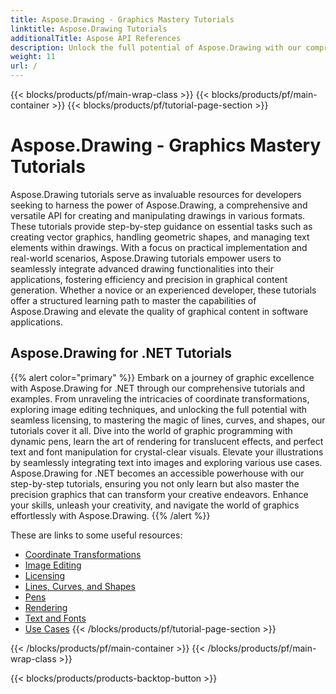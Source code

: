 ```yaml
---
title: Aspose.Drawing - Graphics Mastery Tutorials
linktitle: Aspose.Drawing Tutorials
additionalTitle: Aspose API References
description: Unlock the full potential of Aspose.Drawing with our comprehensive tutorials. Master graphics manipulation across languages for enhanced software visuals and efficiency.
weight: 11
url: /
---
```


{{< blocks/products/pf/main-wrap-class >}}
{{< blocks/products/pf/main-container >}}
{{< blocks/products/pf/tutorial-page-section >}}

# Aspose.Drawing - Graphics Mastery Tutorials


Aspose.Drawing tutorials serve as invaluable resources for developers seeking to harness the power of Aspose.Drawing, a comprehensive and versatile API for creating and manipulating drawings in various formats. These tutorials provide step-by-step guidance on essential tasks such as creating vector graphics, handling geometric shapes, and managing text elements within drawings. With a focus on practical implementation and real-world scenarios, Aspose.Drawing tutorials empower users to seamlessly integrate advanced drawing functionalities into their applications, fostering efficiency and precision in graphical content generation. Whether a novice or an experienced developer, these tutorials offer a structured learning path to master the capabilities of Aspose.Drawing and elevate the quality of graphical content in software applications.

## Aspose.Drawing for .NET Tutorials
{{% alert color="primary" %}}
Embark on a journey of graphic excellence with Aspose.Drawing for .NET through our comprehensive tutorials and examples. From unraveling the intricacies of coordinate transformations, exploring image editing techniques, and unlocking the full potential with seamless licensing, to mastering the magic of lines, curves, and shapes, our tutorials cover it all. Dive into the world of graphic programming with dynamic pens, learn the art of rendering for translucent effects, and perfect text and font manipulation for crystal-clear visuals. Elevate your illustrations by seamlessly integrating text into images and exploring various use cases. Aspose.Drawing for .NET becomes an accessible powerhouse with our step-by-step tutorials, ensuring you not only learn but also master the precision graphics that can transform your creative endeavors. Enhance your skills, unleash your creativity, and navigate the world of graphics effortlessly with Aspose.Drawing.
{{% /alert %}}

These are links to some useful resources:
 
- [Coordinate Transformations](./net/coordinate-transformations/)
- [Image Editing](./net/image-editing/)
- [Licensing](./net/licensing/)
- [Lines, Curves, and Shapes](./net/lines-curves-and-shapes/)
- [Pens](./net/pens/)
- [Rendering](./net/rendering/)
- [Text and Fonts](./net/text-and-fonts/)
- [Use Cases](./net/use-cases/)
{{< /blocks/products/pf/tutorial-page-section >}}

{{< /blocks/products/pf/main-container >}}
{{< /blocks/products/pf/main-wrap-class >}}

{{< blocks/products/products-backtop-button >}}
